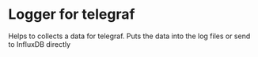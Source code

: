 # Logger for telegraf
Helps to collects a data for telegraf. Puts the data into the log files or send to InfluxDB directly

